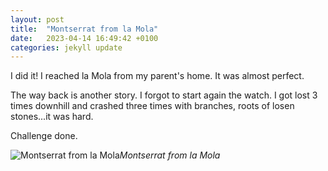 ```yaml
---
layout: post
title:  "Montserrat from la Mola"
date:   2023-04-14 16:49:42 +0100
categories: jekyll update
---
```


I did it! I reached la Mola from my parent's home. It was almost perfect.  

The way back is another story. I forgot to start again the watch. I got lost 3 times downhill and crashed three times with branches, roots of losen stones...it was hard.

Challenge done.


![Montserrat from la Mola](https://lh3.googleusercontent.com/_GOI6muhY80yWOogo8mzDNyHf3-zHXH7Vu4PbDi5UthY35pRjoImx1gAVHDwvk3LTV7tp0kc7SlIUghrQsVHdlGVnVXVahfDfk-YcPf0bbEtZoj3ZmI4H3-Q3rfdRixh6iedJLju_w=w2400)*Montserrat from la Mola*&nbsp;



[jekyll-docs]: https://jekyllrb.com/docs/home
[jekyll-gh]:   https://github.com/jekyll/jekyll
[jekyll-talk]: https://talk.jekyllrb.com/



